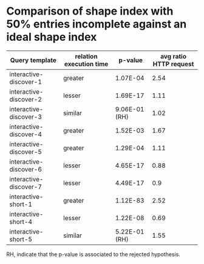     
# Comparison of shape index with 50% entries incomplete against an ideal shape index
    
| Query template         | relation execution time   | p-value       |   avg ratio HTTP request |
|------------------------|---------------------------|---------------|--------------------------|
| interactive-discover-1 | greater                   | 1.07E-04      |                     2.54 |
| interactive-discover-2 | lesser                    | 1.69E-17      |                     1.11 |
| interactive-discover-3 | similar                   | 9.06E-01 (RH) |                     1.02 |
| interactive-discover-4 | greater                   | 1.52E-03      |                     1.67 |
| interactive-discover-5 | greater                   | 1.29E-04      |                     1.11 |
| interactive-discover-6 | lesser                    | 4.65E-17      |                     0.88 |
| interactive-discover-7 | lesser                    | 4.49E-17      |                     0.9  |
| interactive-short-1    | greater                   | 1.12E-83      |                     2.52 |
| interactive-short-4    | lesser                    | 1.22E-08      |                     0.69 |
| interactive-short-5    | similar                   | 5.22E-01 (RH) |                     1.55 |

RH, indicate that the p-value is associated to the rejected hypothesis.
